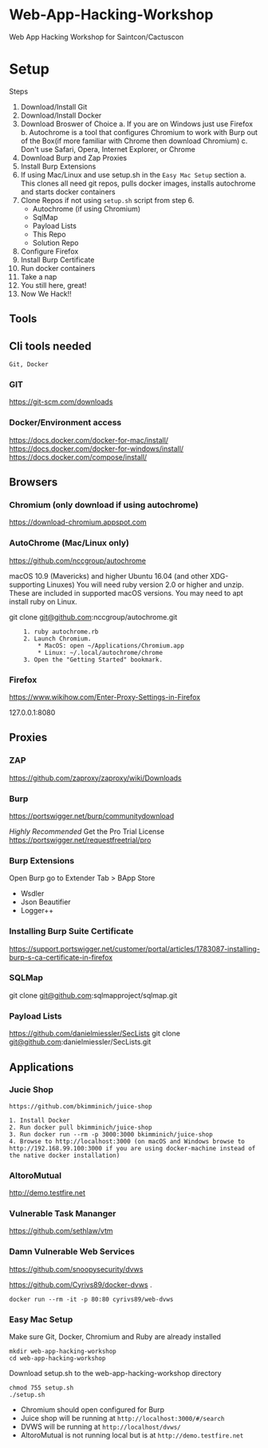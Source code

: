 # Web-App-Hacking-Workshop
Web App Hacking Workshop for Saintcon/Cactuscon



# Setup
Steps
1. Download/Install Git
2. Download/Install Docker
3. Download Broswer of Choice
	a. If you are on Windows just use Firefox
	b. Autochrome is a tool that configures Chromium to work with Burp out of the Box(if more familiar with Chrome then download Chromium) 
	c. Don't use Safari, Opera, Internet Explorer, or Chrome
4. Download Burp and Zap Proxies
5. Install Burp Extensions 
6. If using Mac/Linux and use setup.sh in the `Easy Mac Setup` section
	a. This clones all need git repos, pulls docker images, installs autochrome and starts docker containers
7. Clone Repos if not using `setup.sh` script from step 6.
	* Autochrome (if using Chromium)
	* SqlMap
	* Payload Lists
	* This Repo
	* Solution Repo
8. Configure Firefox
9. Install Burp Certificate
10. Run docker containers
11. Take a nap
12. You still here, great!
13. Now We Hack!!	
## Tools
## Cli tools needed
	Git, Docker
### GIT
https://git-scm.com/downloads
### Docker/Environment access
https://docs.docker.com/docker-for-mac/install/  
https://docs.docker.com/docker-for-windows/install/  
https://docs.docker.com/compose/install/  

## Browsers	
### Chromium (only download if using autochrome)
https://download-chromium.appspot.com

### AutoChrome (Mac/Linux only)
https://github.com/nccgroup/autochrome
		
macOS 10.9 (Mavericks) and higher 
Ubuntu 16.04 (and other XDG-supporting Linuxes) 
You will need ruby version 2.0 or higher and unzip. These are included in supported macOS versions. You may need to apt install ruby on Linux.
		
git clone git@github.com:nccgroup/autochrome.git
		
		1. ruby autochrome.rb
		2. Launch Chromium.
			* MacOS: open ~/Applications/Chromium.app
			* Linux: ~/.local/autochrome/chrome
		3. Open the "Getting Started" bookmark.
### Firefox 
https://www.wikihow.com/Enter-Proxy-Settings-in-Firefox
	
127.0.0.1:8080
## Proxies
### ZAP
https://github.com/zaproxy/zaproxy/wiki/Downloads
### Burp
https://portswigger.net/burp/communitydownload
		
*Highly Recommended* Get the Pro Trial License 
https://portswigger.net/requestfreetrial/pro
		
### Burp Extensions
Open Burp go to Extender Tab > BApp Store  
* Wsdler
* Json Beautifier
* Logger++	

### Installing Burp Suite Certificate
https://support.portswigger.net/customer/portal/articles/1783087-installing-burp-s-ca-certificate-in-firefox

### SQLMap
git clone git@github.com:sqlmapproject/sqlmap.git

### Payload Lists
https://github.com/danielmiessler/SecLists
git clone git@github.com:danielmiessler/SecLists.git
## Applications 		
### Jucie Shop
	https://github.com/bkimminich/juice-shop
	
	1. Install Docker
	2. Run docker pull bkimminich/juice-shop
	3. Run docker run --rm -p 3000:3000 bkimminich/juice-shop
	4. Browse to http://localhost:3000 (on macOS and Windows browse to http://192.168.99.100:3000 if you are using docker-machine instead of the native docker installation)

### AltoroMutual
http://demo.testfire.net

### Vulnerable Task Mananger

https://github.com/sethlaw/vtm

### Damn Vulnerable Web Services 

https://github.com/snoopysecurity/dvws

https://github.com/Cyrivs89/docker-dvws . 
```
docker run --rm -it -p 80:80 cyrivs89/web-dvws
```
	
### Easy Mac Setup
Make sure Git, Docker, Chromium and Ruby are already installed
``` 
mkdir web-app-hacking-workshop
cd web-app-hacking-workshop
```
Download setup.sh to the web-app-hacking-workshop directory
```
chmod 755 setup.sh
./setup.sh
```
* Chromium should open configured for Burp
* Juice shop will be running at `http://localhost:3000/#/search`
* DVWS will be running at `http://localhost/dvws/`
* AltoroMutual is not running local but is at `http://demo.testfire.net`
